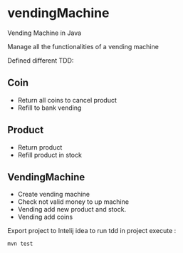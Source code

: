 # vendingMachine
Vending Machine in Java

Manage all the functionalities of a vending machine

Defined different TDD:

## Coin
- Return all coins to cancel product
- Refill to bank vending

## Product
- Return product 
- Refill product in stock

## VendingMachine
- Create vending machine
- Check not valid money to up machine
- Vending add new product and stock.
- Vending add coins


Export project to Intelij idea to run  tdd in project execute : 

```
mvn test
```
